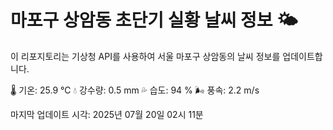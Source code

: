 
# 마포구 상암동 초단기 실황 날씨 정보 🌤️

이 리포지토리는 기상청 API를 사용하여 서울 마포구 상암동의 날씨 정보를 업데이트합니다. 

🌡️ 기온: 25.9 ℃
💧 강수량: 0.5 mm
💦 습도: 94 %
🌬️ 풍속: 2.2 m/s

마지막 업데이트 시각: 2025년 07월 20일 02시 11분    
